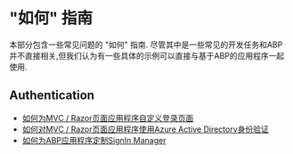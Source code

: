 # "如何" 指南

本部分包含一些常见问题的 "如何" 指南. 尽管其中是一些常见的开发任务和ABP并不直接相关,但我们认为有一些具体的示例可以直接与基于ABP的应用程序一起使用.

## Authentication

* [如何为MVC / Razor页面应用程序自定义登录页面](Customize-Login-Page-MVC.md)
* [如何对MVC / Razor页面应用程序使用Azure Active Directory身份验证](Azure-Active-Directory-Authentication-MVC.md)
* [如何为ABP应用程序定制SignIn Manager](Customize-SignIn-Manager.md)